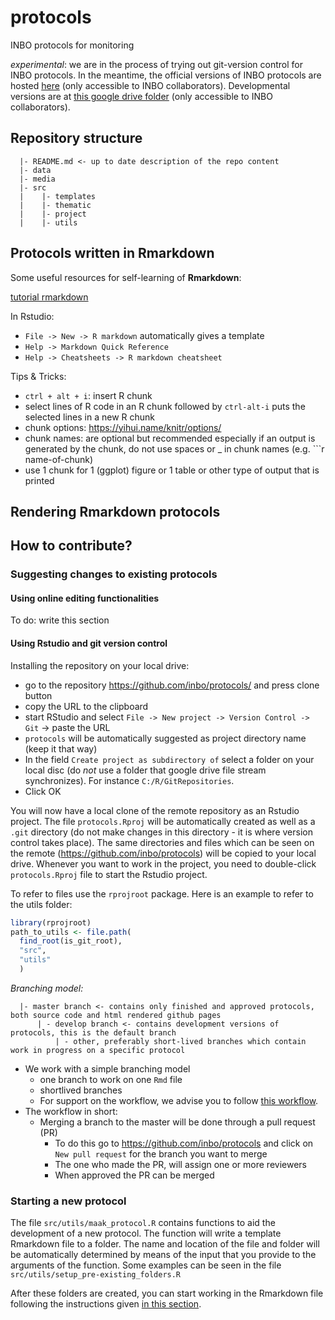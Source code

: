 # protocols

INBO protocols for monitoring

*experimental*: we are in the process of trying out git-version control for INBO protocols. In the meantime, the official versions of INBO protocols are hosted [here](https://sites.google.com/a/inbo.be/veldprotocols/) (only accessible to INBO collaborators). Developmental versions are at [this google drive folder](https://drive.google.com/drive/folders/0BzUqT1wpznBXY2ZqaXh2a0tyd2M) (only accessible to INBO collaborators). 

## Repository structure

```
  |- README.md <- up to date description of the repo content
  |- data
  |- media
  |- src
  |    |- templates
  |    |- thematic
  |    |- project
  |    |- utils
```



## Protocols written in Rmarkdown

Some useful resources for self-learning of **Rmarkdown**:

[tutorial rmarkdown](https://ourcodingclub.github.io/2016/11/24/rmarkdown-1.html)

In Rstudio: 

* `File -> New -> R markdown` automatically gives a template 
* `Help -> Markdown Quick Reference`
* `Help -> Cheatsheets -> R markdown cheatsheet`


Tips & Tricks:

* `ctrl + alt + i`: insert R chunk 
* select lines of R code in an R chunk followed by `ctrl-alt-i` puts the selected lines in a new R chunk
* chunk options: https://yihui.name/knitr/options/
* chunk names: are optional but recommended especially if an output is generated by the chunk, do not use spaces or _ in chunk names (e.g. ```r name-of-chunk)
* use 1 chunk for 1 (ggplot) figure or 1 table or other type of output that is printed 

## Rendering Rmarkdown protocols



## How to contribute?


### Suggesting changes to existing protocols

#### Using online editing functionalities

To do: write this section


#### Using Rstudio and git version control

Installing the repository on your local drive:

* go to the repository https://github.com/inbo/protocols/ and press clone button
* copy the URL to the clipboard
* start RStudio and select `File -> New project -> Version Control -> Git` -> paste the URL
* `protocols` will be automatically suggested as project directory name (keep it that way)
* In the field `Create project as subdirectory of` select a folder on your local disc (do *not* use a folder that google drive file stream synchronizes). For instance `C:/R/GitRepositories`.
* Click OK

You will now have a local clone of the remote repository as an Rstudio project. The file `protocols.Rproj` will be automatically created as well as a `.git` directory (do not make changes in this directory - it is where version control takes place). 
The same directories and files which can be seen on the remote (https://github.com/inbo/protocols) will be copied to your local drive. 
Whenever you want to work in the project, you need to double-click `protocols.Rproj` file to start the Rstudio project. 

To refer to files use the `rprojroot` package. Here is an example to refer to the utils folder:

```r
library(rprojroot)
path_to_utils <- file.path(
  find_root(is_git_root),
  "src",
  "utils"
  )
```


*Branching model:*

```
  |- master branch <- contains only finished and approved protocols, both source code and html rendered github pages
      | - develop branch <- contains development versions of protocols, this is the default branch
          | - other, preferably short-lived branches which contain work in progress on a specific protocol
```

* We work with a simple branching model
    * one branch to work on one `Rmd` file
    * shortlived branches
    * For support on the workflow, we advise you to follow [this workflow](https://inbo.github.io/git-course/workflow_rstudio.html).
* The workflow in short:
    * Merging a branch to the master will be done through a pull request (PR)
        * To do this go to https://github.com/inbo/protocols and click on `New pull request` for the branch you want to merge
        * The one who made the PR, will assign one or more reviewers
        * When approved the PR can be merged


### Starting a new protocol

The file `src/utils/maak_protocol.R` contains functions to aid the development of a new protocol. The function will write a template Rmarkdown file to a folder. The name and location of the file and folder will be automatically determined by means of the input that you provide to the arguments of the function. Some examples can be seen in the file `src/utils/setup_pre-existing_folders.R`

After these folders are created, you can start working in the Rmarkdown file following the instructions given [in this section](#using-rstudio-and-git-version-control).




